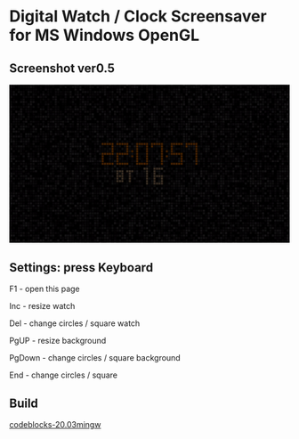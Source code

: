 
# Digital Watch / Clock Screensaver for MS Windows OpenGL


## Screenshot ver0.5

![screensot1](screenshot_ver0.5.gif  "Screenshot ver0.5")


## Settings: press Keyboard

F1 - open this page

Inc - resize watch

Del - change circles / square watch

PgUP - resize background

PgDown - change circles / square background

End - change circles / square


## Build

[codeblocks-20.03mingw](https://www.codeblocks.org/)
